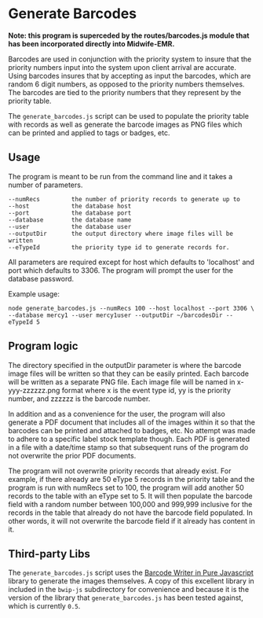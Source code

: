 # Generate Barcodes

**Note: this program is superceded by the routes/barcodes.js module that has
been incorporated directly into Midwife-EMR.**

Barcodes are used in conjunction with the priority system to insure that the
priority numbers input into the system upon client arrival are accurate. Using
barcodes insures that by accepting as input the barcodes, which are random 6
digit numbers, as opposed to the priority numbers themselves. The barcodes are
tied to the priority numbers that they represent by the priority table.

The ```generate_barcodes.js``` script can be used to populate the priority
table with records as well as generate the barcode images as PNG files which
can be printed and applied to tags or badges, etc.

## Usage

The program is meant to be run from the command line and it takes a number of
parameters.

    --numRecs         the number of priority records to generate up to
    --host            the database host
    --port            the database port
    --database        the database name
    --user            the database user
    --outputDir       the output directory where image files will be written
    --eTypeId         the priority type id to generate records for.

All parameters are required except for host which defaults to 'localhost' and
port which defaults to 3306. The program will prompt the user for the database
password.

Example usage:

    node generate_barcodes.js --numRecs 100 --host localhost --port 3306 \
    --database mercy1 --user mercy1user --outputDir ~/barcodesDir --eTypeId 5

## Program logic

The directory specified in the outputDir parameter is where the barcode image
files will be written so that they can be easily printed. Each barcode will be
written as a separate PNG file. Each image file will be named in
x-yyy-zzzzzz.png format where x is the event type id, yy is the priority
number, and zzzzzz is the barcode number.

In addition and as a convenience for the user, the program will also generate
a PDF document that includes all of the images within it so that the barcodes
can be printed and attached to badges, etc. No attempt was made to adhere to a
specific label stock template though. Each PDF is generated in a file with a
date/time stamp so that subsequent runs of the program do not overwrite the
prior PDF documents.

The program will not overwrite priority records that already exist. For
example, if there already are 50 eType 5 records in the priority table and the
program is run with numRecs set to 100, the program will add another 50
records to the table with an eType set to 5. It will then populate the barcode
field with a random number between 100,000 and 999,999 inclusive for the
records in the table that already do not have the barcode field populated. In
other words, it will not overwrite the barcode field if it already has content
in it.

## Third-party Libs

The ```generate_barcodes.js``` script uses the [Barcode Writer in Pure
Javascript](https://code.google.com/p/bwip-js/) library to generate the images
themselves. A copy of this excellent library in included in the ```bwip-js```
subdirectory for convenience and because it is the version of the library that
```generate_barcodes.js``` has been tested against, which is currently
```0.5```.


